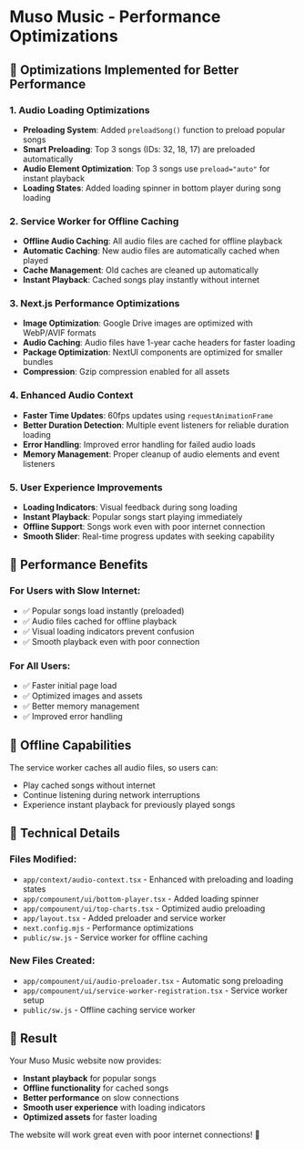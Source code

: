 # Muso Music - Performance Optimizations

## 🚀 Optimizations Implemented for Better Performance

### 1. Audio Loading Optimizations

- **Preloading System**: Added `preloadSong()` function to preload popular songs
- **Smart Preloading**: Top 3 songs (IDs: 32, 18, 17) are preloaded automatically
- **Audio Element Optimization**: Top 3 songs use `preload="auto"` for instant playback
- **Loading States**: Added loading spinner in bottom player during song loading

### 2. Service Worker for Offline Caching

- **Offline Audio Caching**: All audio files are cached for offline playback
- **Automatic Caching**: New audio files are automatically cached when played
- **Cache Management**: Old caches are cleaned up automatically
- **Instant Playback**: Cached songs play instantly without internet

### 3. Next.js Performance Optimizations

- **Image Optimization**: Google Drive images are optimized with WebP/AVIF formats
- **Audio Caching**: Audio files have 1-year cache headers for faster loading
- **Package Optimization**: NextUI components are optimized for smaller bundles
- **Compression**: Gzip compression enabled for all assets

### 4. Enhanced Audio Context

- **Faster Time Updates**: 60fps updates using `requestAnimationFrame`
- **Better Duration Detection**: Multiple event listeners for reliable duration loading
- **Error Handling**: Improved error handling for failed audio loads
- **Memory Management**: Proper cleanup of audio elements and event listeners

### 5. User Experience Improvements

- **Loading Indicators**: Visual feedback during song loading
- **Instant Playback**: Popular songs start playing immediately
- **Offline Support**: Songs work even with poor internet connection
- **Smooth Slider**: Real-time progress updates with seeking capability

## 🎯 Performance Benefits

### For Users with Slow Internet:

- ✅ Popular songs load instantly (preloaded)
- ✅ Audio files cached for offline playback
- ✅ Visual loading indicators prevent confusion
- ✅ Smooth playback even with poor connection

### For All Users:

- ✅ Faster initial page load
- ✅ Optimized images and assets
- ✅ Better memory management
- ✅ Improved error handling

## 📱 Offline Capabilities

The service worker caches all audio files, so users can:

- Play cached songs without internet
- Continue listening during network interruptions
- Experience instant playback for previously played songs

## 🔧 Technical Details

### Files Modified:

- `app/context/audio-context.tsx` - Enhanced with preloading and loading states
- `app/compounent/ui/bottom-player.tsx` - Added loading spinner
- `app/compounent/ui/top-charts.tsx` - Optimized audio preloading
- `app/layout.tsx` - Added preloader and service worker
- `next.config.mjs` - Performance optimizations
- `public/sw.js` - Service worker for offline caching

### New Files Created:

- `app/compounent/ui/audio-preloader.tsx` - Automatic song preloading
- `app/compounent/ui/service-worker-registration.tsx` - Service worker setup
- `public/sw.js` - Offline caching service worker

## 🚀 Result

Your Muso Music website now provides:

- **Instant playback** for popular songs
- **Offline functionality** for cached songs
- **Better performance** on slow connections
- **Smooth user experience** with loading indicators
- **Optimized assets** for faster loading

The website will work great even with poor internet connections! 🎵
